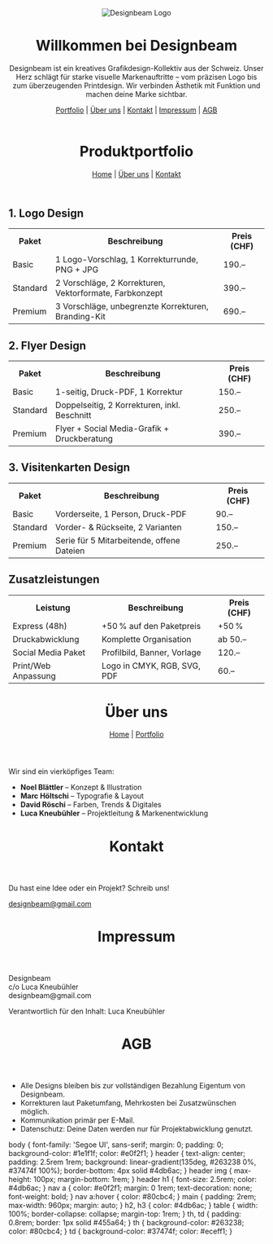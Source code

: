 <!DOCTYPE html>
<html lang="de">
<head>
  <meta charset="UTF-8" />
  <meta name="viewport" content="width=device-width, initial-scale=1.0"/>
  <title>Designbeam</title>
  <link rel="stylesheet" href="css/style.css" />
</head>
<body>
  <header>
    <img src="assets/images/logo.png" alt="Designbeam Logo" />
    <h1>Willkommen bei Designbeam</h1>
    <p>Designbeam ist ein kreatives Grafikdesign-Kollektiv aus der Schweiz. Unser Herz schlägt für starke visuelle Markenauftritte – vom präzisen Logo bis zum überzeugenden Printdesign. Wir verbinden Ästhetik mit Funktion und machen deine Marke sichtbar.</p>
    <nav>
      <a href="portfolio.html">Portfolio</a> |
      <a href="ueber-uns.html">Über uns</a> |
      <a href="kontakt.html">Kontakt</a> |
      <a href="impressum.html">Impressum</a> |
      <a href="agb.html">AGB</a>
    </nav>
  </header>
</body>
</html><!DOCTYPE html>
<html lang="de">
<head><meta charset="UTF-8"><title>Portfolio</title><link rel="stylesheet" href="css/style.css" /></head>
<body>
<header>
  <h1>Produktportfolio</h1>
  <nav>
    <a href="index.html">Home</a> |
    <a href="ueber-uns.html">Über uns</a> |
    <a href="kontakt.html">Kontakt</a>
  </nav>
</header>

<main>
  <h2>1. Logo Design</h2>
  <table>
    <tr><th>Paket</th><th>Beschreibung</th><th>Preis (CHF)</th></tr>
    <tr><td>Basic</td><td>1 Logo-Vorschlag, 1 Korrekturrunde, PNG + JPG</td><td>190.–</td></tr>
    <tr><td>Standard</td><td>2 Vorschläge, 2 Korrekturen, Vektorformate, Farbkonzept</td><td>390.–</td></tr>
    <tr><td>Premium</td><td>3 Vorschläge, unbegrenzte Korrekturen, Branding-Kit</td><td>690.–</td></tr>
  </table>

  <h2>2. Flyer Design</h2>
  <table>
    <tr><th>Paket</th><th>Beschreibung</th><th>Preis (CHF)</th></tr>
    <tr><td>Basic</td><td>1-seitig, Druck-PDF, 1 Korrektur</td><td>150.–</td></tr>
    <tr><td>Standard</td><td>Doppelseitig, 2 Korrekturen, inkl. Beschnitt</td><td>250.–</td></tr>
    <tr><td>Premium</td><td>Flyer + Social Media-Grafik + Druckberatung</td><td>390.–</td></tr>
  </table>

  <h2>3. Visitenkarten Design</h2>
  <table>
    <tr><th>Paket</th><th>Beschreibung</th><th>Preis (CHF)</th></tr>
    <tr><td>Basic</td><td>Vorderseite, 1 Person, Druck-PDF</td><td>90.–</td></tr>
    <tr><td>Standard</td><td>Vorder- & Rückseite, 2 Varianten</td><td>150.–</td></tr>
    <tr><td>Premium</td><td>Serie für 5 Mitarbeitende, offene Dateien</td><td>250.–</td></tr>
  </table>

  <h2>Zusatzleistungen</h2>
  <table>
    <tr><th>Leistung</th><th>Beschreibung</th><th>Preis (CHF)</th></tr>
    <tr><td>Express (48h)</td><td>+50 % auf den Paketpreis</td><td>+50 %</td></tr>
    <tr><td>Druckabwicklung</td><td>Komplette Organisation</td><td>ab 50.–</td></tr>
    <tr><td>Social Media Paket</td><td>Profilbild, Banner, Vorlage</td><td>120.–</td></tr>
    <tr><td>Print/Web Anpassung</td><td>Logo in CMYK, RGB, SVG, PDF</td><td>60.–</td></tr>
  </table>
</main>
</body>
</html>
<!DOCTYPE html>
<html lang="de">
<head><meta charset="UTF-8"><title>Über uns</title><link rel="stylesheet" href="css/style.css" /></head>
<body>
<header>
  <h1>Über uns</h1>
  <nav>
    <a href="index.html">Home</a> |
    <a href="portfolio.html">Portfolio</a>
  </nav>
</header>
<main>
  <p>Wir sind ein vierköpfiges Team:</p>
  <ul>
    <li><strong>Noel Blättler</strong> – Konzept & Illustration</li>
    <li><strong>Marc Höltschi</strong> – Typografie & Layout</li>
    <li><strong>David Röschi</strong> – Farben, Trends & Digitales</li>
    <li><strong>Luca Kneubühler</strong> – Projektleitung & Markenentwicklung</li>
  </ul>
</main>
</body>
</html>
<!DOCTYPE html>
<html lang="de">
<head><meta charset="UTF-8"><title>Kontakt</title><link rel="stylesheet" href="css/style.css" /></head>
<body>
<header><h1>Kontakt</h1></header>
<main>
  <p>Du hast eine Idee oder ein Projekt? Schreib uns!</p>
  <p><a href="mailto:designbeam@gmail.com">designbeam@gmail.com</a></p>
</main>
</body>
</html>
<!DOCTYPE html>
<html lang="de">
<head><meta charset="UTF-8"><title>Impressum</title><link rel="stylesheet" href="css/style.css" /></head>
<body>
<header><h1>Impressum</h1></header>
<main>
  <p>Designbeam<br>
  c/o Luca Kneubühler<br>
  designbeam@gmail.com</p>
  <p>Verantwortlich für den Inhalt: Luca Kneubühler</p>
</main>
</body>
</html>
<!DOCTYPE html>
<html lang="de">
<head><meta charset="UTF-8"><title>AGB</title><link rel="stylesheet" href="css/style.css" /></head>
<body>
<header><h1>AGB</h1></header>
<main>
  <ul>
    <li>Alle Designs bleiben bis zur vollständigen Bezahlung Eigentum von Designbeam.</li>
    <li>Korrekturen laut Paketumfang, Mehrkosten bei Zusatzwünschen möglich.</li>
    <li>Kommunikation primär per E-Mail.</li>
    <li>Datenschutz: Deine Daten werden nur für Projektabwicklung genutzt.</li>
  </ul>
</main>
</body>
</html>
body {
  font-family: 'Segoe UI', sans-serif;
  margin: 0;
  padding: 0;
  background-color: #1e1f1f;
  color: #e0f2f1;
}
header {
  text-align: center;
  padding: 2.5rem 1rem;
  background: linear-gradient(135deg, #263238 0%, #37474f 100%);
  border-bottom: 4px solid #4db6ac;
}
header img {
  max-height: 100px;
  margin-bottom: 1rem;
}
header h1 {
  font-size: 2.5rem;
  color: #4db6ac;
}
nav a {
  color: #e0f2f1;
  margin: 0 1rem;
  text-decoration: none;
  font-weight: bold;
}
nav a:hover {
  color: #80cbc4;
}
main {
  padding: 2rem;
  max-width: 960px;
  margin: auto;
}
h2, h3 {
  color: #4db6ac;
}
table {
  width: 100%;
  border-collapse: collapse;
  margin-top: 1rem;
}
th, td {
  padding: 0.8rem;
  border: 1px solid #455a64;
}
th {
  background-color: #263238;
  color: #80cbc4;
}
td {
  background-color: #37474f;
  color: #eceff1;
}
